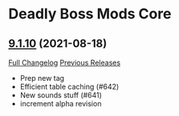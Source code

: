 # Deadly Boss Mods Core

## [9.1.10](https://github.com/DeadlyBossMods/DeadlyBossMods/tree/9.1.10) (2021-08-18)
[Full Changelog](https://github.com/DeadlyBossMods/DeadlyBossMods/compare/9.1.9...9.1.10) [Previous Releases](https://github.com/DeadlyBossMods/DeadlyBossMods/releases)

- Prep new tag  
- Efficient table caching (#642)  
- New sounds stuff (#641)  
- increment alpha revision  

